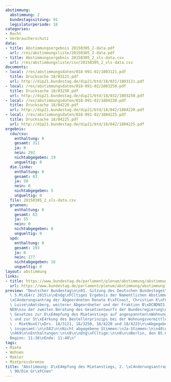 ```yaml
---
abstimmung:
  abstimmung: 2
  bundestagssitzung: 91
  legislaturperiode: 18
categories:
- Recht
- Verbraucherschutz
data:
- title: Abstimmungsergebnis 20150305_2-data.pdf
  url: /res/abstimmungsliste/20150305_2-data.pdf
- title: Abstimmungsergebnis 20150305_2_xls-data.csv
  url: /res/abstimmungsliste/csv/20150305_2_xls-data.csv
documents:
- local: /res/abstimmungsdaten/018-091-02/1803121.pdf
  title: Drucksache 18/03121.pdf
  url: http://dip21.bundestag.de/dip21/btd/18/031/1803121.pdf
- local: /res/abstimmungsdaten/018-091-02/1803250.pdf
  title: Drucksache 18/03250.pdf
  url: http://dip21.bundestag.de/dip21/btd/18/032/1803250.pdf
- local: /res/abstimmungsdaten/018-091-02/1804220.pdf
  title: Drucksache 18/04220.pdf
  url: http://dip21.bundestag.de/dip21/btd/18/042/1804220.pdf
- local: /res/abstimmungsdaten/018-091-02/1804225.pdf
  title: Drucksache 18/04225.pdf
  url: http://dip21.bundestag.de/dip21/btd/18/042/1804225.pdf
ergebnis:
  cdu/csu:
    enthaltung: 0
    gesamt: 311
    ja: 0
    nein: 292
    nichtabgegeben: 19
    ungueltig: 0
  die.linke:
    enthaltung: 0
    gesamt: 63
    ja: 58
    nein: 0
    nichtabgegeben: 5
    ungueltig: 0
  file: 20150305_2_xls-data.csv
  gruenen:
    enthaltung: 0
    gesamt: 63
    ja: 55
    nein: 0
    nichtabgegeben: 8
    ungueltig: 0
  spd:
    enthaltung: 0
    gesamt: 193
    ja: 0
    nein: 177
    nichtabgegeben: 16
    ungueltig: 0
layout: abstimmung
links:
- title: https://www.bundestag.de/parlament/plenum/abstimmung/abstimmung?id=328
  url: https://www.bundestag.de/parlament/plenum/abstimmung/abstimmung?id=328
preview: "Deutscher Bundestag\n\n91. Sitzung des Deutschen Bundestages\nam Donnerstag,\
  \ 5.M\xE4rz 2015\n\nEndg\xFCltiges Ergebnis der Namentlichen Abstimmung Nr. 2\n\n\
  \xC4nderungsantrag der Abgeordneten Renate K\xFCnast, Christian K\xFChn (T\xFCbingen),\
  \ Luise\nAmtsberg, weiterer Abgeordneter und der Fraktion B\xDCNDNIS 90/DIE GR\xDC\
  NEN\nzu der zweiten Beratung des Gesetzentwurfs der Bundesregierung\nEntwurf eines\
  \ Gesetzes zur D\xE4mpfung des Mietanstiegs auf angespannten\nWohnungsm\xE4rkten\
  \ und zur St\xE4rkung des Bestellerprinzips bei der Wohnungsvermittlung\n(Mietrechtsnovellierungsgesetz\
  \ - MietNovG)\nDrs. 18/3121, 18/3250, 18/4220 und 18/4225\n\nAbgegebene Stimmen\
  \ insgesamt:\n\n582\n\nNicht abgegebene Stimmen:\nJa-Stimmen:\n\n48\n113\n\nNein-Stimmen:\n\
  \n469\n\nEnthaltungen:\n\n0\n\nUng\xFCltige:\n\n0\n\nBerlin, den 05.03.2015\n\n\
  Beginn: 11:36\nEnde: 11:40\n"
tags:
- Miete
- Wohnen
- Makler
- Mietpreisbremse
title: "Abstimmung: D\xE4mpfung des Mietanstiegs, 2. \xC4nderungsantrag B\xFCndnis\
  \ 90/Die Gr\xFCnen"
---
```


